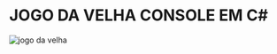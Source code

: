 # JOGO DA VELHA CONSOLE EM C#

![jogo da velha](https://github.com/ViniciusVitorinoSantos/jogoVelha/assets/60686497/2c4d55c6-dcd7-4eda-88b5-5dfc09a05e6c)
